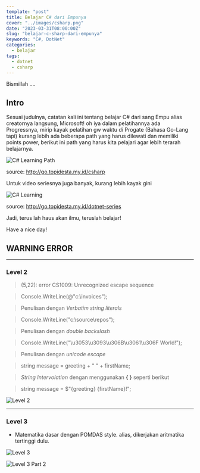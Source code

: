 ```yaml
---
template: "post"
title: Belajar C# dari Empunya
cover: "../images/csharp.png"
date: "2023-03-31T08:00:00Z"
slug: "belajar-c-sharp-dari-empunya"
keywords: "C#, DotNet"
categories:
  - belajar
tags:
  - dotnet
  - csharp
---
```


Bismillah ....

## Intro

Sesuai judulnya, catatan kali ini tentang belajar C# dari sang Empu alias creatornya langsung, Microsoft! oh iya dalam pelatihannya ada Progressnya, mirip kayak pelatihan gw waktu di Progate (Bahasa Go-Lang tapi) kurang lebih ada beberapa path yang harus dilewati dan memiliki points power, berikut ini path yang harus kita pelajari agar lebih terarah belajarnya.

![C# Learning Path](../images/csharppath.png)

source: http://go.topidesta.my.id/csharp

Untuk video seriesnya juga banyak, kurang lebih kayak gini

![C# Learning](../images/dotnetseries.png)

source: http://go.topidesta.my.id/dotnet-series

Jadi, terus lah haus akan ilmu, teruslah belajar!

Have a nice day!

## WARNING ERROR

---

### Level 2

> (5,22): error CS1009: Unrecognized escape sequence

> Console.WriteLine(@"c:\invoices");

> Penulisan dengan *Verbatim string literals*

> Console.WriteLine("c:\\source\\repos");

> Penulisan dengan *double backslash*

> Console.WriteLine("\u3053\u3093\u306B\u3061\u306F World!");

> Penulisan dengan *unicode escape*

> string message = greeting + " " +  firstName;

> *String Intervolation* dengan menggunakan **{ }** seperti berikut

> string message = $"{greeting} {firstName}!";

![Level 2](../images/level2.png)

---

### Level 3

- Matematika dasar dengan POMDAS style. alias, dikerjakan aritmatika tertinggi dulu.

![Level 3](../images/level3.png)

![Level 3 Part 2](../images/level32.png)
